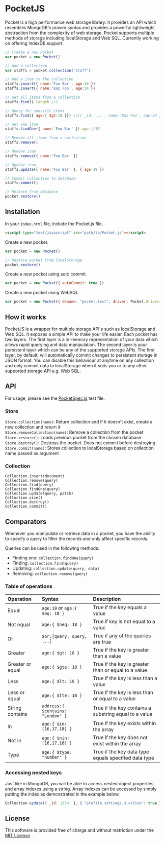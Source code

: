 # PocketJS
Pocket is a high performance web storage library. It provides an API which resembles MongoDB's proven syntax and provides a 
powerful lightweight abstraction from the complexity of web storage. Pocket supports multiple methods of storage including
localStorage and Web SQL. Currently working on offering IndexDB support.

```js
// Create a new Pocket
var pocket = new Pocket()

// Add a collection
var staffs = pocket.collection('staff')

// Add a item to the collection
staffs.insert({ name:'Foo Bar', age:18 })
staffs.insert({ name:'Baz Foo', age:34 })

// Get all items from a collection
staffs.find().length //2

// Query for specific items
staffs.find({ age:{ $gt:18 }}) //[{ _id:'...', name:'Baz Foo', age:34 }]

// Get one item
staffs.findOne({ name:'Foo Bar' }).age //18

// Remove all items from a collection
staffs.remove()

// Remove item
staffs.remove({ name:'Foo Bar' })

// Update item
staffs.update({ name:'Foo Bar' }, { age:19 })

// Commit collection to database
staffs.commit()

// Restore from database
pocket.restore()
```

## Installation

In your `index.html` file, include the Pocket.js file.
```html
<script type="text/javascript" src="path/to/Pocket.js"></script>
```

Create a new pocket.
```js
var pocket = new Pocket()

// Restore pocket from localStorage
pocket.restore()
```

Create a new pocket using auto commit.
```js
var pocket = new Pocket({ autoCommit: true })
```

Create a new pocket using WebSQL.
```js
var pocket = new Pocket({ dbname: "pocket.test", driver: Pocket.Drivers.WEBSQL })
```

## How it works
PocketJS is a wrapper for multiple storage API's such as localStorage and Web SQL. It exposes a simple API to make your 
life easier. Each pocket has two layers. The first layer is a in-memory representation of your data which allows rapid 
querying and data manipulation. The second layer is your persistent layer which can be any of the supported storage APIs. 
The first layer, by default, will automatically commit changes to persistent storage in JSON format. You can disable 
this behaviour at anytime on any collection and only commit data to localStorage when it suits you or to any other 
supported storage API e.g. Web SQL. 

## API
For usage, please see the [PocketSpec.js](tests/spec/PocketSpec.js) test file.

### Store
`Store.collection(name)`:  Return collection and if it doesn't exist, create a new collection and return it  
`Store.removeCollection(name)`: Remove a collection from the pocket  
`Store.restore()`: Loads previous pocket from the chosen database  
`Store.destroy()`: Destroys the pocket. Does not commit before destroying  
`Store.commit(name)`: Stores collection to localStorage based on collection name passed as argument  

### Collection
`Collection.insert(document)`  
`Collection.remove(query)`  
`Collection.find(query)`  
`Collection.findOne(query)`  
`Collection.update(query, patch)`  
`Collection.size()`  
`Collection.destroy()`  
`Collection.commit()`  


## Comparators

Whenever you manipulate or retrieve data in a pocket, you have the ability to specify a query to filter the records and only affect
specific records.

Queries can be used in the following methods:
* Finding one: `collection.findOne(query)`
* Finding: `collection.find(query)`
* Updating: `collection.update(query, data)`
* Removing: `collection.remove(query)`

### Table of operations
| Operation         | Syntax                            | Description                                           |
| :---------------- | :-------------------------------- | :---------------------------------------------------- |
| Equal             | `age:18` or `age:{ $eq: 18 }`     | True if the key equals a value                        |
| Not equal         | `age:{ $neq: 18 }`                | True if key is not equal to a value                   |
| Or                | `$or:[query, query, ...]`         | True if any of the queries are true                   |
| Greater           | `age:{ $gt: 18 }`                 | True if the key is greater than a value               |
| Greater or equal  | `age:{ $gte: 18 }`                | True if the key is greater than or equal to a value   |
| Less              | `age:{ $lt: 18 }`                 | True if the key is less than a value                  |
| Less or equal     | `age:{ $lte: 18 }`                | True if the key is less than or equal to a value      |
| String contains   | `address:{ $contains: "London" }` | True if the key contains a substring equal to a value |
| In                | `age:{ $in: [16,17,18] }`         | True if the key exists within the array               |
| Not in            | `age:{ $nin: [16,17,18] }`        | True if the key does not exist within the array       |
| Type              | `age:{ $type: "number" }`         | True if the key data type equals specified data type  |

### Accessing nested keys
Just like in MongoDB, you will be able to access nested object properties and array indexes using a string. Array indexes
can be accessed by simply putting the index as demonstrated in the example below.
 
```js
Collection.update({ _id: 1234  }, { "profile.settings.3.active": true })
```

## License
This software is provided free of charge and without restriction under the [MIT License](LICENSE)
